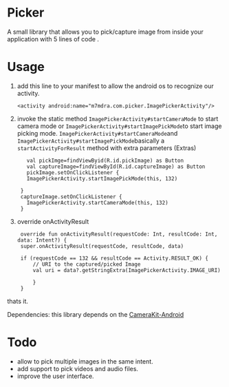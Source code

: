 # Picker
A small library that allows you to pick/capture image from inside your application with 5 lines of code .

# Usage

 1. add this line to your manifest to allow the android os to recognize
    our activity.   
	

	    <activity android:name="m7mdra.com.picker.ImagePickerActivity"/>
2. invoke the static method `ImagePickerActivity#startCameraMode` to start camera mode or `ImagePickerActivity#startImagePickMode`to start image picking mode.
`ImagePickerActivity#startCameraMode`and `ImagePickerActivity#startImagePickMode`basically a `startActivityForResult` method with extra parameters (Extras)
		
		 
		  val pickImge=findViewByid(R.id.pickImage) as Button
		  val captureImage=findViewById(R.id.captureImage) as Button
		  pickImage.setOnClickListener {  
	      ImagePickerActivity.startImagePickMode(this, 132)  
      
	    }	  
	    captureImage.setOnClickListener {  
	      ImagePickerActivity.startCameraMode(this, 132)  
	    }

3. override onActivityResult 

	    override fun onActivityResult(requestCode: Int, resultCode: Int, data: Intent?) {  
        super.onActivityResult(requestCode, resultCode, data)  
      
        if (requestCode == 132 && resultCode == Activity.RESULT_OK) {  
            // URI to the captured/picked Image
            val uri = data?.getStringExtra(ImagePickerActivity.IMAGE_URI)  
            
	        }  
	    }

thats it. 

Dependencies:
this library depends on the  [CameraKit-Android](https://android-arsenal.com/details/1/5383) 

# Todo

 - allow to pick multiple images in the same intent.
 - add support to pick videos and audio files.
 - improve the user interface. 
